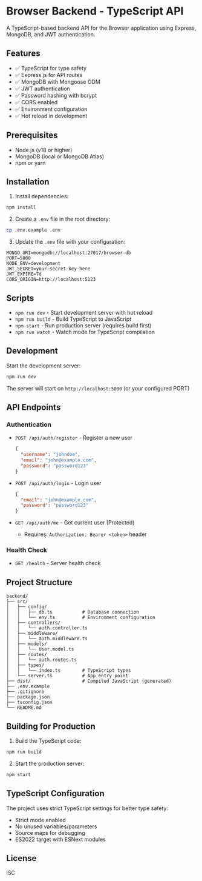 # Browser Backend - TypeScript API

A TypeScript-based backend API for the Browser application using Express, MongoDB, and JWT authentication.

## Features

- ✅ TypeScript for type safety
- ✅ Express.js for API routes
- ✅ MongoDB with Mongoose ODM
- ✅ JWT authentication
- ✅ Password hashing with bcrypt
- ✅ CORS enabled
- ✅ Environment configuration
- ✅ Hot reload in development

## Prerequisites

- Node.js (v18 or higher)
- MongoDB (local or MongoDB Atlas)
- npm or yarn

## Installation

1. Install dependencies:
```bash
npm install
```

2. Create a `.env` file in the root directory:
```bash
cp .env.example .env
```

3. Update the `.env` file with your configuration:
```env
MONGO_URI=mongodb://localhost:27017/browser-db
PORT=5000
NODE_ENV=development
JWT_SECRET=your-secret-key-here
JWT_EXPIRE=7d
CORS_ORIGIN=http://localhost:5123
```

## Scripts

- `npm run dev` - Start development server with hot reload
- `npm run build` - Build TypeScript to JavaScript
- `npm start` - Run production server (requires build first)
- `npm run watch` - Watch mode for TypeScript compilation

## Development

Start the development server:
```bash
npm run dev
```

The server will start on `http://localhost:5000` (or your configured PORT)

## API Endpoints

### Authentication

- `POST /api/auth/register` - Register a new user
  ```json
  {
    "username": "johndoe",
    "email": "john@example.com",
    "password": "password123"
  }
  ```

- `POST /api/auth/login` - Login user
  ```json
  {
    "email": "john@example.com",
    "password": "password123"
  }
  ```

- `GET /api/auth/me` - Get current user (Protected)
  - Requires: `Authorization: Bearer <token>` header

### Health Check

- `GET /health` - Server health check

## Project Structure

```
backend/
├── src/
│   ├── config/
│   │   ├── db.ts           # Database connection
│   │   └── env.ts          # Environment configuration
│   ├── controllers/
│   │   └── auth.controller.ts
│   ├── middleware/
│   │   └── auth.middleware.ts
│   ├── models/
│   │   └── User.model.ts
│   ├── routes/
│   │   └── auth.routes.ts
│   ├── types/
│   │   └── index.ts        # TypeScript types
│   └── server.ts           # App entry point
├── dist/                   # Compiled JavaScript (generated)
├── .env.example
├── .gitignore
├── package.json
├── tsconfig.json
└── README.md
```

## Building for Production

1. Build the TypeScript code:
```bash
npm run build
```

2. Start the production server:
```bash
npm start
```

## TypeScript Configuration

The project uses strict TypeScript settings for better type safety:
- Strict mode enabled
- No unused variables/parameters
- Source maps for debugging
- ES2022 target with ESNext modules

## License

ISC
